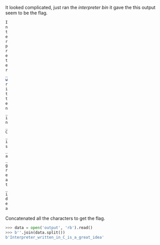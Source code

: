 

It looked complicated, just ran the *interpreter bin* it gave the this output seem to be the flag.

```bash
I
n
t
e
r
p
r
e
t
e
r
_
w
r
i
t
t
e
n
_
i
n
_
C
_
i
s
_
a
_
g
r
e
a
t
_
i
d
e
a
```

Concatenated all the characters to get the flag.

```python
>>> data = open('output', 'rb').read()
>>> b''.join(data.split())
b'Interpreter_written_in_C_is_a_great_idea'
```
